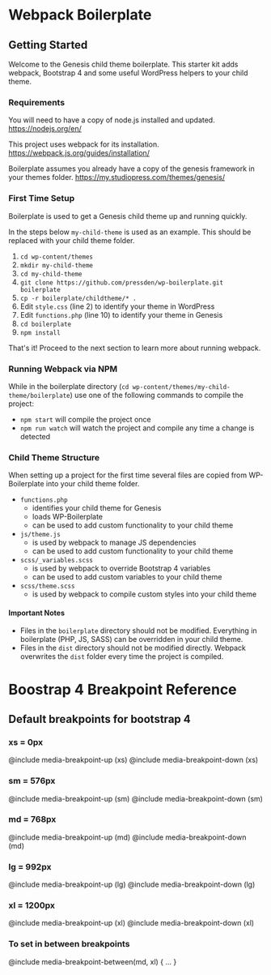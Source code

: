 # Webpack Boilerplate


## Getting Started

Welcome to the Genesis child theme boilerplate. This starter kit adds webpack, Bootstrap 4 and some useful WordPress helpers to your child theme.

### Requirements

You will need to have a copy of node.js installed and updated.
https://nodejs.org/en/

This project uses webpack for its installation. 
https://webpack.js.org/guides/installation/

Boilerplate assumes you already have a copy of the genesis framework in your themes folder.
https://my.studiopress.com/themes/genesis/

### First Time Setup

Boilerplate is used to get a Genesis child theme up and running quickly.

In the steps below `my-child-theme` is used as an example. This should be replaced with your child theme folder.

1. `cd wp-content/themes`
2. `mkdir my-child-theme`
3. `cd my-child-theme`
4. `git clone https://github.com/pressden/wp-boilerplate.git boilerplate`
5. `cp -r boilerplate/childtheme/* .`
6. Edit `style.css` (line 2) to identify your theme in WordPress
7. Edit `functions.php` (line 10) to identify your theme in Genesis
8. `cd boilerplate`
9. `npm install`

That's it! Proceed to the next section to learn more about running webpack.


### Running Webpack via NPM

While in the boilerplate directory (`cd wp-content/themes/my-child-theme/boilerplate`) use one of the following commands to compile the project:
* `npm start` will compile the project once
* `npm run watch` will watch the project and compile any time a change is detected

### Child Theme Structure

When setting up a project for the first time several files are copied from WP-Boilerplate into your child theme folder.

* `functions.php`
  * identifies your child theme for Genesis
  * loads WP-Boilerplate
  * can be used to add custom functionality to your child theme
* `js/theme.js`
  * is used by webpack to manage JS dependencies
  * can be used to add custom functionality to your child theme
* `scss/_variables.scss`
  * is used by webpack to override Bootstrap 4 variables
  * can be used to add custom variables to your child theme
* `scss/theme.scss`
  * is used by webpack to compile custom styles into your child theme

#### Important Notes

* Files in the `boilerplate` directory should not be modified. Everything in boilerplate (PHP, JS, SASS) can be overridden in your child theme.
* Files in the `dist` directory should not be modified directly. Webpack overwrites the `dist` folder every time the project is compiled.



# Boostrap 4 Breakpoint Reference


## Default breakpoints for bootstrap 4

### xs = 0px 
@include media-breakpoint-up (xs)
@include media-breakpoint-down (xs)

### sm = 576px 
@include media-breakpoint-up (sm)
@include media-breakpoint-down (sm)

### md = 768px
@include media-breakpoint-up (md) 
@include media-breakpoint-down (md)

### lg = 992px 
@include media-breakpoint-up (lg) 
@include media-breakpoint-down (lg)

### xl = 1200px
@include media-breakpoint-up (xl) 
@include media-breakpoint-down (xl)

### To set in between breakpoints
@include media-breakpoint-between(md, xl) { ... }


